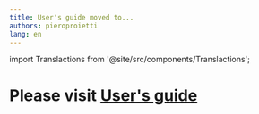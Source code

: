 ```yaml
---
title: User's guide moved to...
authors: pieroproietti
lang: en
---
```

import Translactions from '@site/src/components/Translactions';

<Translactions />

# Please visit [User's guide](/docs/Tutorial/users-guide)